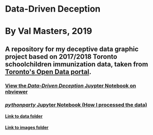 # Data-Driven Deception
# By Val Masters, 2019
## A repository for my deceptive data graphic project based on 2017/2018 Toronto schoolchildren immunization data, taken from [Toronto's Open Data portal](https://portal0.cf.opendata.inter.sandbox-toronto.ca/dataset/immunization-coverage-for-students/).



### [View the *Data-Driven Deception* Juypter Notebook on nbviewer](https://nbviewer.jupyter.org/github/valhella/torontoimmunization/blob/master/Deception.ipynb)

### [*pythonparty* Jupyter Notebook (How I processed the data)](https://nbviewer.jupyter.org/github/valhella/torontoimmunization/blob/master/pythonparty.ipynb)


#### [Link to data folder](https://github.com/valhella/torontoimmunization/tree/master/data)
#### [Link to images folder](https://github.com/valhella/torontoimmunization/tree/master/images)
